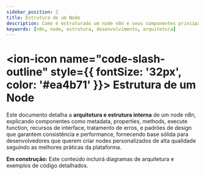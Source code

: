 ```yaml
---
sidebar_position: 2
title: Estrutura de um Node
description: Como é estruturado um node n8n e seus componentes principais
keywords: [n8n, node, estrutura, desenvolvimento, arquitetura]
---
```


# <ion-icon name="code-slash-outline" style={{ fontSize: '32px', color: '#ea4b71' }}></ion-icon> Estrutura de um Node

Este documento detalha a **arquitetura e estrutura interna** de um node n8n, explicando componentes como metadata, properties, methods, execute function, recursos de interface, tratamento de erros, e padrões de design que garantem consistência e performance, fornecendo base sólida para desenvolvedores que querem criar nodes personalizados de alta qualidade seguindo as melhores práticas da plataforma.

**Em construção:** Este conteúdo incluirá diagramas de arquitetura e exemplos de código detalhados.
